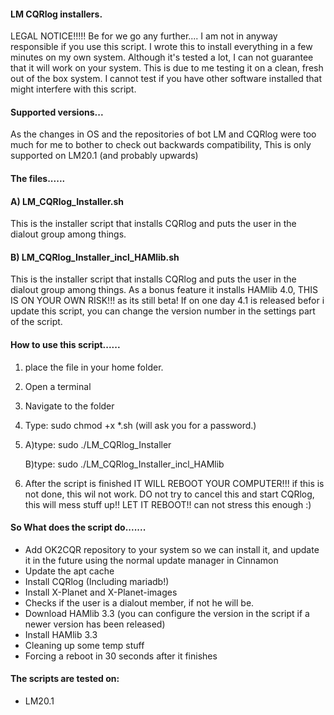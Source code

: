 #### LM CQRlog installers.
    
LEGAL NOTICE!!!!!
Be for we go any further.... I am not in anyway responsible if you use this script.
I wrote this to install everything in a few minutes on my own system.
Although it's tested a lot, I can not guarantee that it will work on your system.
This is due to me testing it on a clean, fresh out of the box system.
I cannot test if you have other software installed that might interfere with this script.

#### Supported versions...
As the changes in OS and the repositories of bot LM and CQRlog were too much for me to bother to check out backwards compatibility, 
This is only supported on LM20.1 (and probably upwards)


#### The files......

#### A) LM_CQRlog_Installer.sh
This is the installer script that installs CQRlog and puts the user in the dialout group among things.

#### B) LM_CQRlog_Installer_incl_HAMlib.sh
This is the installer script that installs CQRlog and puts the user in the dialout group among things.
As a bonus feature it installs HAMlib 4.0, THIS IS ON YOUR OWN RISK!!! as its still beta!
If on one day 4.1 is released befor i update this script, you can change the version number in the settings part of the script. 



#### How to use this script......

1.  place the file in your home folder.
2.  Open a terminal
3.  Navigate to the folder
4.  Type: sudo chmod +x *.sh  (will ask you for a password.)

5.  A)type: sudo ./LM_CQRlog_Installer

    B)type: sudo ./LM_CQRlog_Installer_incl_HAMlib
    
6.  After the script is finished IT WILL REBOOT YOUR COMPUTER!!! 
    if this is not done, this wil not work. 
    DO not try to cancel this and start CQRlog, this will mess stuff up!!
    LET IT REBOOT!! can not stress this enough :)


#### So What does the script do.......
- Add OK2CQR repository to your system so we can install it, and update it in the future using the normal update manager in Cinnamon
- Update the apt cache
- Install CQRlog (Including mariadb!)
- Install X-Planet and X-Planet-images
- Checks if the user is a dialout member, if not he will be.
- Download HAMlib 3.3 (you can configure the version in the script if a newer version has been released)
- Install HAMlib 3.3
- Cleaning up some temp stuff
- Forcing a reboot in 30 seconds after it finishes

#### The scripts are tested on:
- LM20.1
